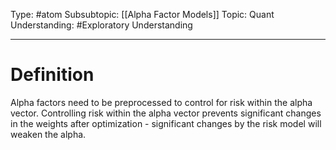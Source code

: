 Type: #atom
Subsubtopic: [[Alpha Factor Models]]
Topic: Quant 
Understanding: #Exploratory  Understanding

----
# Definition

Alpha factors need to be preprocessed to control for risk within the alpha vector. Controlling risk within the alpha vector prevents significant changes in the weights after optimization - significant changes by the risk model will weaken the alpha.

